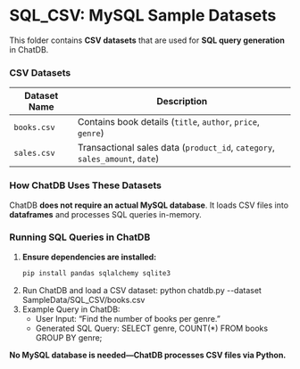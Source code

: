 # SQL_CSV: MySQL Sample Datasets
This folder contains **CSV datasets** that are used for **SQL query generation** in ChatDB.

### CSV Datasets
| Dataset Name  | Description |
|--------------|-------------|
| `books.csv`  | Contains book details (`title`, `author`, `price`, `genre`) |
| `sales.csv`  | Transactional sales data (`product_id`, `category`, `sales_amount`, `date`) |
  
### How ChatDB Uses These Datasets
ChatDB **does not require an actual MySQL database**. It loads CSV files into **dataframes** and processes SQL queries in-memory.

### Running SQL Queries in ChatDB
1. **Ensure dependencies are installed:**
   ```bash
   pip install pandas sqlalchemy sqlite3
2. Run ChatDB and load a CSV dataset:
   python chatdb.py --dataset SampleData/SQL_CSV/books.csv
3. Example Query in ChatDB:
   - User Input: “Find the number of books per genre.”
   - Generated SQL Query: SELECT genre, COUNT(*) FROM books GROUP BY genre;

**No MySQL database is needed—ChatDB processes CSV files via Python.**
